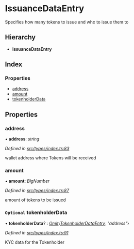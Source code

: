 # IssuanceDataEntry

Specifies how many tokens to issue and who to issue them to

## Hierarchy

* **IssuanceDataEntry**

## Index

### Properties

* [address](_types_index_.issuancedataentry.md#address)
* [amount](_types_index_.issuancedataentry.md#amount)
* [tokenholderData](_types_index_.issuancedataentry.md#optional-tokenholderdata)

## Properties

### address

• **address**: _string_

_Defined in_ [_src/types/index.ts:83_](https://github.com/PolymathNetwork/polymath-sdk/blob/550676f/src/types/index.ts#L83)

wallet address where Tokens will be received

### amount

• **amount**: _BigNumber_

_Defined in_ [_src/types/index.ts:87_](https://github.com/PolymathNetwork/polymath-sdk/blob/550676f/src/types/index.ts#L87)

amount of tokens to be issued

### `Optional` tokenholderData

• **tokenholderData**? : [_Omit_](../external-modules/_types_index_.md#omit)_‹_[_TokenholderDataEntry_](_types_index_.tokenholderdataentry.md)_, "address"›_

_Defined in_ [_src/types/index.ts:91_](https://github.com/PolymathNetwork/polymath-sdk/blob/550676f/src/types/index.ts#L91)

KYC data for the Tokenholder

